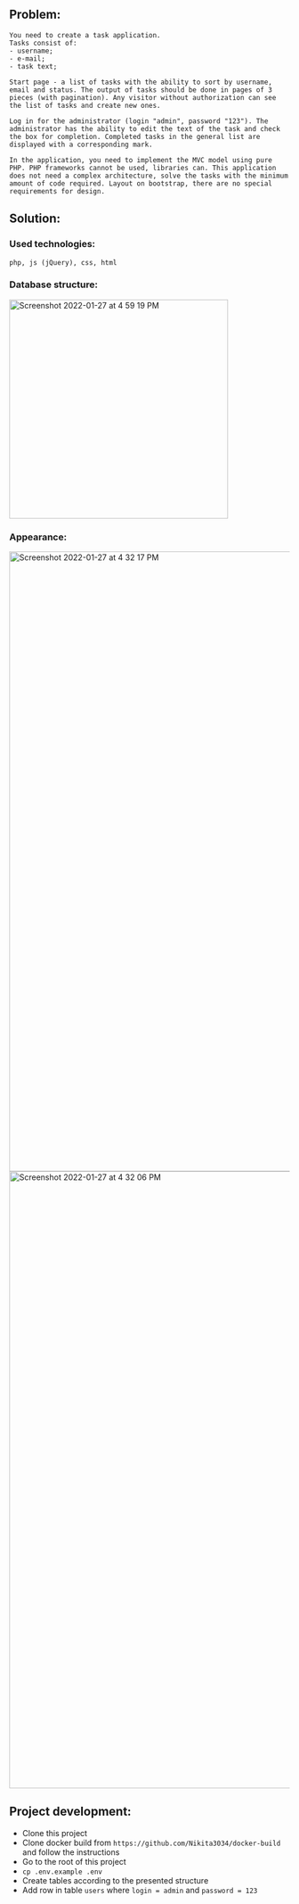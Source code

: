## Problem:

    You need to create a task application.
    Tasks consist of:
    - username;
    - e-mail;
    - task text;

    Start page - a list of tasks with the ability to sort by username, email and status. The output of tasks should be done in pages of 3 pieces (with pagination). Any visitor without authorization can see the list of tasks and create new ones.

    Log in for the administrator (login "admin", password "123"). The administrator has the ability to edit the text of the task and check the box for completion. Completed tasks in the general list are displayed with a corresponding mark.

    In the application, you need to implement the MVC model using pure PHP. PHP frameworks cannot be used, libraries can. This application does not need a complex architecture, solve the tasks with the minimum amount of code required. Layout on bootstrap, there are no special requirements for design.

## Solution:

### Used technologies:

    php, js (jQuery), css, html

### Database structure:

<img width="393" alt="Screenshot 2022-01-27 at 4 59 19 PM" src="https://user-images.githubusercontent.com/37295991/151373351-a0e30faa-d6c9-412d-bacc-bc1a49ec72e7.png">

### Appearance:

<img width="1112" alt="Screenshot 2022-01-27 at 4 32 17 PM" src="https://user-images.githubusercontent.com/37295991/151371651-a5236d58-9263-4aa1-914b-00f8554e94b6.png">

<img width="1107" alt="Screenshot 2022-01-27 at 4 32 06 PM" src="https://user-images.githubusercontent.com/37295991/151371683-15c81c58-cab3-4329-995d-bda045f9178b.png">

## Project development:

- Clone this project
- Clone docker build from `https://github.com/Nikita3034/docker-build` and follow the instructions
- Go to the root of this project
- `cp .env.example .env`
- Create tables according to the presented structure
- Add row in table `users` where  `login = admin` and `password = 123`